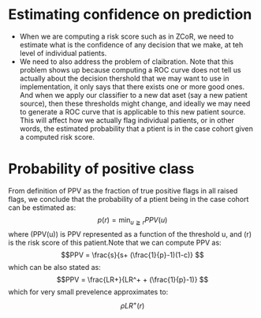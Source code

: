 # Estimating confidence on prediction

+ When we are computing a risk score such as in ZCoR, we need to estimate what is the confidence of any decision that we make, at teh level of individual patients.
+ We need to also address the problem of claibration. Note that this problem shows up because computing a ROC curve does not tell us actually about the decision thershold that we may want to use in implementation, it only says that there exists one or more good ones. And when we apply our classifier to a new dat aset (say a new patient source), then these thresholds might change, and ideally we may need to generate a ROC curve that is applicable to this new patient source. This will affect how we actually flag individual patients, or in other words, the estimated probability that a ptient is in the case cohort given a computed risk score.


# Probability of positive class

From definition of PPV as the fraction of true positive flags in all raised flags, we conclude that the probability of a ptient being in the case cohort can be estimated as:
$$ p(r) = \min_{u\geqq r} PPV(u)   $$
where \(PPV(u)\) is PPV represented as a function of the threshold u, and \(r\) is the risk score of this patient.Note that we can compute PPV as:
$$PPV = \frac{s}{s+ (\frac{1}{p}-1)(1-c)} $$
which can be also stated as:
$$PPV = \frac{LR+}{LR^+ + (\frac{1}{p}-1)} $$
which for very small prevelence approximates to:
$$ \rho LR^+(r)$$


